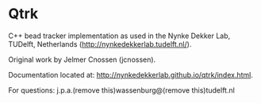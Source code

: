 Qtrk
===========

C++ bead tracker implementation as used in the Nynke Dekker Lab, TUDelft, Netherlands (http://nynkedekkerlab.tudelft.nl/).

Original work by Jelmer Cnossen (jcnossen).

Documentation located at:
http://nynkedekkerlab.github.io/qtrk/index.html.

For questions:
j.p.a.(remove this)wassenburg@(remove this)tudelft.nl
